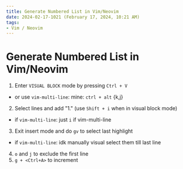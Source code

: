 ```yaml
---
title: Generate Numbered List in Vim/Neovim
date: 2024-02-17-1021 (February 17, 2024, 10:21 AM)
tags:
- Vim / Neovim
---
```

# Generate Numbered List in Vim/Neovim
1. Enter `VISUAL BLOCK` mode by pressing `Ctrl + V` 
  - or use `vim-multi-line`: mine: `ctrl + alt` {k,j}
2. Select lines and add "1." (use `Shift + i` when in visual block mode)
  - if `vim-multi-line`: just `i` if vim-multi-line
3. Exit insert mode and do `gv` to select last highlight
  - if `vim-multi-line`: idk manually visual select them till last line
4. `o` and `j` to exclude the first line
5. `g + <Ctrl+A>` to increment

